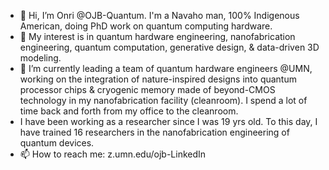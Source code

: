 - 👋 Hi, I’m Onri @OJB-Quantum. I'm a Navaho man, 100% Indigenous American, doing PhD work on quantum computing hardware.
- 👀 My interest is in quantum hardware engineering, nanofabrication engineering, quantum computation, generative design, & data-driven 3D modeling.
- 🌱 I’m currently leading a team of quantum hardware engineers @UMN, working on the integration of nature-inspired designs into quantum processor chips & cryogenic memory made of beyond-CMOS technology in my nanofabrication facility (cleanroom). I spend a lot of time back and forth from my office to the cleanroom.
- I have been working as a researcher since I was 19 yrs old. To this day, I have trained 16 researchers in the nanofabrication engineering of quantum devices.
- 📫 How to reach me: z.umn.edu/ojb-LinkedIn 

<!---
OJB-Quantum/OJB-Quantum is a ✨ special ✨ repository because its `README.md` (this file) appears on your GitHub profile.
You can click the Preview link to take a look at your changes.
--->
